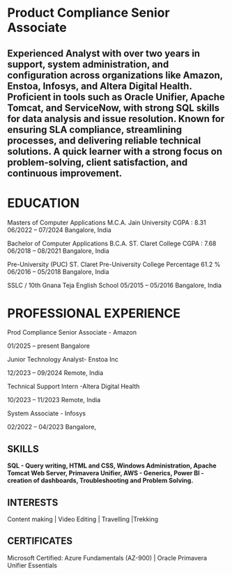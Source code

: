 # Product Compliance Senior Associate


## Experienced Analyst with over two years in support, system administration, and configuration across organizations like Amazon, Enstoa, Infosys, and Altera Digital Health. Proficient in tools such as Oracle Unifier, Apache Tomcat, and ServiceNow, with strong SQL skills for data analysis and issue resolution. Known for ensuring SLA compliance, streamlining processes, and delivering reliable technical solutions. A quick learner with a strong focus on problem-solving, client satisfaction, and continuous improvement.

 # EDUCATION
Masters of Computer Applications M.C.A.
Jain University
CGPA : 8.31
06/2022 – 07/2024
Bangalore, India

Bachelor of Computer Applications B.C.A.
ST. Claret College
CGPA : 7.68
06/2018 – 08/2021
Bangalore, India

Pre-University (PUC)
ST. Claret Pre-University College
Percentage 61.2 %
06/2016 – 05/2018
Bangalore, India

SSLC / 10th
Gnana Teja English School
05/2015 – 05/2016
Bangalore, India

# PROFESSIONAL EXPERIENCE
Prod Compliance Senior Associate - Amazon

01/2025 – present
Bangalore

Junior Technology Analyst- Enstoa Inc

12/2023 – 09/2024
Remote,
India

Technical Support Intern -Altera Digital Health

10/2023 – 11/2023
Remote,
India

System Associate - Infosys

02/2022 – 04/2023
Bangalore,

 
## SKILLS
**SQL - Query writing,
HTML and CSS,
Windows Administration,
Apache Tomcat Web Server,
Primavera Unifier,
AWS - Generics,
Power BI - creation of dashboards,
Troubleshooting and Problem Solving.**

## INTERESTS
Content making | Video Editing | Travelling |Trekking


## CERTIFICATES
Microsoft Certified: Azure Fundamentals (AZ-900)
| Oracle Primavera Unifier Essentials
